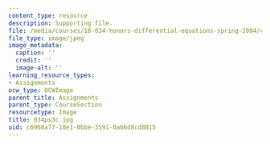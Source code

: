 ```yaml
---
content_type: resource
description: Supporting file.
file: /media/courses/18-034-honors-differential-equations-spring-2004/c6968a7718e10bbe35910a66d8cd8815_034ps3c.jpg
file_type: image/jpeg
image_metadata:
  caption: ''
  credit: ''
  image-alt: ''
learning_resource_types:
- Assignments
ocw_type: OCWImage
parent_title: Assignments
parent_type: CourseSection
resourcetype: Image
title: 034ps3c.jpg
uid: c6968a77-18e1-0bbe-3591-0a66d8cd8815
---
```

